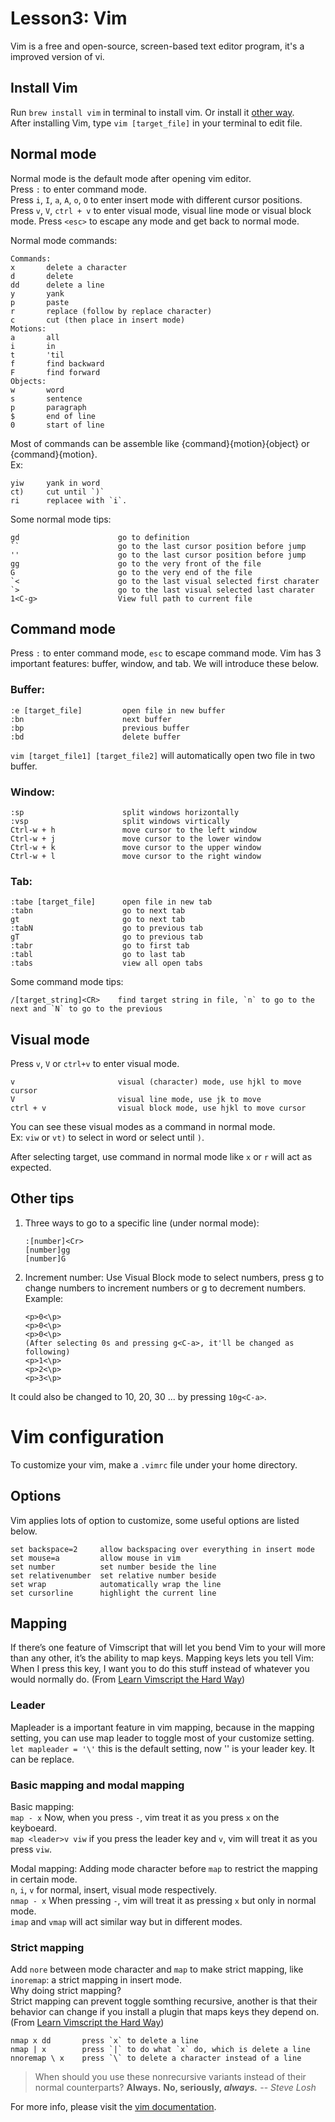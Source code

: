 # Lesson3: Vim

Vim is a free and open-source, screen-based text editor program, it's a improved version of vi.

## Install Vim

Run `brew install vim` in terminal to install vim. Or install it [other way](https://www.vim.org/download.php).  
After installing Vim, type `vim [target_file]` in your terminal to edit file.

## Normal mode

Normal mode is the default mode after opening vim editor.  
Press `:` to enter command mode.  
Press `i`, `I`, `a`, `A`, `o`, `O` to enter insert mode with different cursor positions.
Press `v`, `V`, `ctrl + v` to enter visual mode, visual line mode or visual block mode.
Press `<esc>` to escape any mode and get back to normal mode.  

Normal mode commands: 
```
Commands:
x       delete a character 
d       delete
dd      delete a line
y       yank 
p       paste 
r       replace (follow by replace character)
c       cut (then place in insert mode)
Motions:
a       all
i       in 
t       'til
f       find backward 
F       find forward
Objects:
w       word 
s       sentence 
p       paragraph 
$       end of line 
0       start of line 
```

Most of commands can be assemble like {command}{motion}{object} or {command}{motion}.  
Ex: 
```
yiw     yank in word 
ct)     cut until `)` 
ri      replacee with `i`.  
```

Some normal mode tips: 
```
gd                      go to definition
``                      go to the last cursor position before jump
''                      go to the last cursor position before jump
gg                      go to the very front of the file
G                       go to the very end of the file
`<                      go to the last visual selected first charater
`>                      go to the last visual selected last charater
1<C-g>                  View full path to current file
```

## Command mode 
Press `:` to enter command mode, `esc` to escape command mode. 
Vim has 3 important features: buffer, window, and tab. We will introduce these below.

### Buffer:

```
:e [target_file]         open file in new buffer
:bn                      next buffer
:bp                      previous buffer
:bd                      delete buffer
```

`vim [target_file1] [target_file2]` will automatically open two file in two buffer.

### Window:

```
:sp                      split windows horizontally
:vsp                     split windows virtically
Ctrl-w + h               move cursor to the left window
Ctrl-w + j               move cursor to the lower window
Ctrl-w + k               move cursor to the upper window
Ctrl-w + l               move cursor to the right window
```

### Tab:

```
:tabe [target_file]      open file in new tab
:tabn                    go to next tab
gt                       go to next tab
:tabN                    go to previous tab
gT                       go to previous tab
:tabr                    go to first tab
:tabl                    go to last tab
:tabs                    view all open tabs
```

Some command mode tips:
```
/[target_string]<CR>    find target string in file, `n` to go to the next and `N` to go to the previous
```

## Visual mode

Press `v`, `V` or `ctrl+v` to enter visual mode.

```
v                       visual (character) mode, use hjkl to move cursor
V                       visual line mode, use jk to move
ctrl + v                visual block mode, use hjkl to move cursor
```
You can see these visual modes as a command in normal mode.  
Ex: `viw` or `vt)` to select in word or select until `)`.  

After selecting target, use command in normal mode like `x` or `r` will act as expected.  

## Other tips

1. Three ways to go to a specific line (under normal mode):

    ```
    :[number]<Cr>
    [number]gg
    [number]G
    ```

2. Increment number:
Use Visual Block mode to select numbers, press g<C-a> to change numbers to increment numbers or g<C-x> to decrement numbers.  
Example:

    ```
    <p>0<\p>
    <p>0<\p>
    <p>0<\p>
    (After selecting 0s and pressing g<C-a>, it'll be changed as following) 
    <p>1<\p>
    <p>2<\p>
    <p>3<\p>
    ```

It could also be changed to 10, 20, 30 ... by pressing `10g<C-a>`.

# Vim configuration

To customize your vim, make a `.vimrc` file under your home directory.  

## Options 

Vim applies lots of option to customize, some useful options are listed below.  
```
set backspace=2		allow backspacing over everything in insert mode
set mouse=a	    	allow mouse in vim
set number	    	set number beside the line
set relativenumber 	set relative number beside
set wrap 	    	automatically wrap the line
set cursorline		highlight the current line
```

## Mapping 

If there’s one feature of Vimscript that will let you bend Vim to your will more than any other, it’s the ability to map keys. Mapping keys lets you tell Vim:
When I press this key, I want you to do this stuff instead of whatever you would normally do.
(From [Learn Vimscript the Hard Way](https://learnvimscriptthehardway.stevelosh.com))

### Leader

Mapleader is a important feature in vim mapping, because in the mapping setting, you can use map leader to toggle most of your customize setting.  
`let mapleader = '\'` this is the default setting, now '\' is your leader key. It can be replace.  


### Basic mapping and modal mapping 

Basic mapping:  
`map - x`		    Now, when you press `-`, vim treat it as you press `x` on the keyboeard.  
`map <leader>v viw` if you press the leader key and `v`, vim will treat it as you press `viw`. 

Modal mapping: 
Adding mode character before `map` to restrict the mapping in certain mode.  
`n`, `i`, `v` for normal, insert, visual mode respectively.  
`nmap - x`          When pressing `-`, vim will treat it as pressing `x` but only in normal mode.  
`imap` and `vmap` will act similar way but in different modes.  

### Strict mapping

Add `nore` between mode character and `map` to make strict mapping, like `inoremap`: a strict mapping in insert mode.  
Why doing strict mapping?  
Strict mapping can prevent toggle somthing recursive, another is that their behavior can change if you install a plugin that maps keys they depend on. (From [Learn Vimscript the Hard Way](https://learnvimscriptthehardway.stevelosh.com))
```
nmap x dd 	   	press `x` to delete a line 
nmap | x	    press `|` to do what `x` do, which is delete a line 
nnoremap \ x    press `\` to delete a character instead of a line 
```

> When should you use these nonrecursive variants instead of their normal counterparts?
> __Always.__
> __No, seriously, *always.*__
> -- *Steve Losh*	

For more info, please visit the [vim documentation](https://www.vim.org/docs.php).
